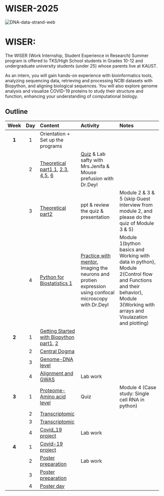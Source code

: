 # WISER-2025

![DNA-data-strand-web](https://github.com/user-attachments/assets/7700c33d-3aed-477b-899e-75db501f02ff)

# WISER: 
The WISER (Work Internship, Student Experience in Research) Summer program is offered to TKS/High School students in Grades 10-12 and undergraduate university students (under 25) whose parents live at KAUST.

As an intern, you will gain hands-on experience with bioinformatics tools, analyzing sequencing data, retrieving and processing NCBI datasets with Biopython, and aligning biological sequences. You will also explore genome analysis and visualize COVID-19 proteins to study their structure and function, enhancing your understanding of computational biology.

## Outline

| Week | Day | Content | Activity | Notes |
| :---: | :---: | :--- | :--- | :--- |
| **1** | 1 | Orientation + Set up the programs |  |  |
|  | 2 | [Theoretical part1 1](https://www.youtube.com/watch?v=5MQdXjRPHmQ), [2](https://www.youtube.com/watch?v=zwibgNGe4aY),[3](https://www.youtube.com/watch?v=IePMXxQ-KWY), [4](https://www.youtube.com/watch?v=FNynz6Q12Bw),[5](https://www.youtube.com/watch?v=K1xnYFCZ9Yg), [6](https://www.youtube.com/watch?v=6tw_JVz_IEc) | [Quiz]() & Lab safty with Mrs.Jenifa & Mouse prefusion with Dr.Deyl |  |
|  | 3 | [Theoretical part2](https://www.coursera.org/learn/genetics-evolution/lecture/OCKVK/what-is-evolution-g) | ppt & review the quiz & presentation | Module 2 & 3 & 5 (skip Guest interview from module 2, and please do the quiz of Module 3 & 5)|
|  | 4 | [Python for Biostatistics 1](https://www.coursera.org/learn/introduction-python-scientific-computing/home/module/1) | [Practice with mentor](https://drive.google.com/file/d/1W3E2Jpd7cnxrqlcAZ5NIPOIAmb1uPKIq/view?usp=drive_link), Imaging the neurons and protien expression using confocal microscopy with Dr.Deyl | Module 1(bython basics and Working with data in python), Module 2(Control flow and Functions and their behavior), Module 3(Working with arrays and Visulazation and plotting)  |
| **2** | 1 | [Getting Started with Biopython part1](https://drive.google.com/file/d/1z27F1s20YBj4XhHbKxDXQa56Pevieg3J/view?usp=sharing), [2](https://drive.google.com/file/d/1Sn-u3DTfi_prjXp8fxKGiPPMZsx0okof/view?usp=sharing) |  |  |
|  | 2 | [Central Dogma](https://drive.google.com/file/d/1JT8mmurmd0GT3pbg4vy7UNxRZb5Po_-A/view?usp=sharing) |  |  |
|  | 3 | [Genome-DNA level]() |  |  |
|  | 4 | [Alignment and GWAS]() | Lab work |  |
| **3** | 1 | [Proteome-Amino acid level]() | Quiz | Module 4 (Case study: Single cell RNA in python) |
|  | 2 | [Transcriptomic](https://www.coursera.org/learn/fundamental-skills-in-bioinformatics/home/module/4) |  |  |
|  | 3 | [Transcriptomic](https://drive.google.com/file/d/1sw5Knh8dk5BVVpIDnj_VWVKaQu8DbC-z/view?usp=sharing) |  |  |
|  | 4 | [Covid_19 project]() | Lab work |  |
| **4** | 1 | [Covid-19 project]() |  |  |
|  | 2 | [Poster preparation]() | Lab work |  |
|  | 3 | [Poster preparation]() |  |  |
|  | 4 | [Poster day]() |  |  |

